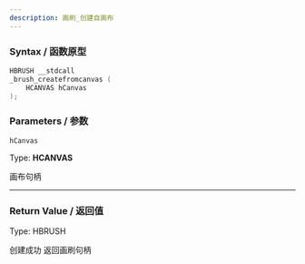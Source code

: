 ```yaml
---
description: 画刷_创建自画布
---
```


### Syntax / 函数原型

```C++
HBRUSH __stdcall 
_brush_createfromcanvas (
    HCANVAS hCanvas
);
```


### Parameters / 参数

`hCanvas`

Type: **HCANVAS**

画布句柄

---

### Return Value / 返回值

Type: HBRUSH

创建成功 返回画刷句柄
